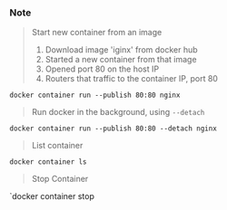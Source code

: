 ### Note
> Start new container from an image 
> 1. Download image 'iginx' from docker hub
> 2. Started a new container from that image
> 3. Opened port 80 on the host IP
> 4. Routers that traffic to the container IP, port 80

`docker container run --publish 80:80 nginx `


> Run docker in the background, using `--detach`
> 

`docker container run --publish 80:80 --detach nginx `

> List container
> 
`docker container ls`

> Stop Container
> 
`docker container stop <container ID>

